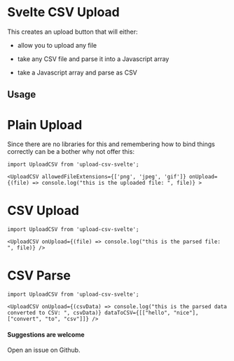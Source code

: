 # Svelte CSV Upload

This creates an upload button that will either: 

* allow you to upload any file

* take any CSV file and parse it into a Javascript array

* take a Javascript array and parse as CSV



## Usage

# Plain Upload

Since there are no libraries for this and remembering how to bind things correctly can be a bother why not offer this:

`import UploadCSV from 'upload-csv-svelte';`

`<UploadCSV allowedFileExtensions={['png', 'jpeg', 'gif']} onUpload={(file) => console.log("this is the uploaded file: ", file)} >`



# CSV Upload

`import UploadCSV from 'upload-csv-svelte';`

`<UploadCSV onUpload={(file) => console.log("this is the parsed file: ", file)} />`

# CSV Parse

`import UploadCSV from 'upload-csv-svelte';`

`<UploadCSV onUpload={(csvData) => console.log("this is the parsed data converted to CSV: ", csvData)} dataToCSV={[["hello", "nice"], ["convert", "to", "csv"]]} />`

#### Suggestions are welcome

Open an issue on Github.
